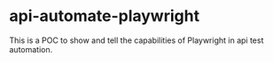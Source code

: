 # api-automate-playwright
This is a POC to show and tell the capabilities of Playwright in api test automation.
